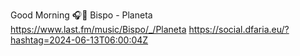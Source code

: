 Good Morning 🎧🎵 Bispo - Planeta  https://www.last.fm/music/Bispo/_/Planeta https://social.dfaria.eu/?hashtag=2024-06-13T06:00:04Z